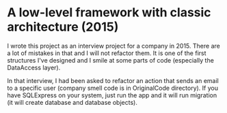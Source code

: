 # A low-level framework with classic architecture (2015)

I wrote this project as an interview project for a company in 2015. There are a lot of mistakes in that and I will not refactor them. It is one of the first structures I've designed and I smile at some parts of code (especially the DataAccess layer).

In that interview, I had been asked to refactor an action that sends an email to a specific user (company smell code is in OriginalCode directory). If you have SQLExpress on your system, just run the app and it will run migration (it will create database and database objects).


